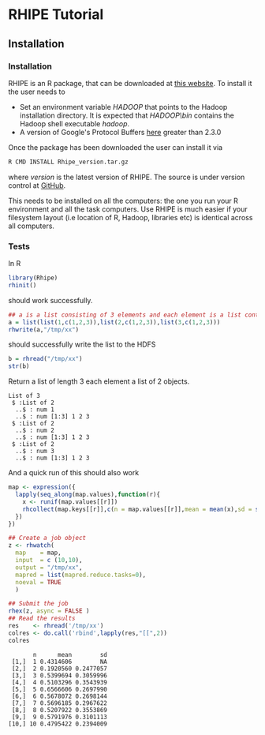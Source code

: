 # RHIPE Tutorial #

## Installation ##

### Installation ###
RHIPE is an R package, that can be downloaded at [this website](http://ml.stat.purdue.edu/rhipebin/Rhipe_0.73.1.tar.gz). 
To install it the user needs to
- Set an environment variable *HADOOP* that points to the Hadoop installation directory. It is 
expected that *HADOOP\bin* contains the Hadoop shell executable *hadoop*.
- A version of Google's Protocol Buffers [here](https://code.google.com/p/protobuf/) greater than
2.3.0

Once the package has been downloaded the user can install it via


```r
R CMD INSTALL Rhipe_version.tar.gz
```


where *version* is the latest version of RHIPE. The source is under version control at [GitHub](https://github.com/tesseradata/RHIPE/).

This needs to be installed on all the computers: the one you run your R environment and all the task
computers. Use RHIPE is much easier if your filesystem layout (i.e location of R, Hadoop, libraries 
etc) is identical across all computers.

### Tests ###

In R


```r
library(Rhipe)
rhinit()
```


should work successfully.


```r
## a is a list consisting of 3 elements and each element is a list containing two elements
a = list(list(1,c(1,2,3)),list(2,c(1,2,3)),list(3,c(1,2,3)))
rhwrite(a,"/tmp/xx")
```


should successfully write the list to the HDFS


```r
b = rhread("/tmp/xx")
str(b)
```


Return a list of length 3 each element a list of 2 objects.

```
List of 3
 $ :List of 2
  ..$ : num 1
  ..$ : num [1:3] 1 2 3
 $ :List of 2
  ..$ : num 2
  ..$ : num [1:3] 1 2 3
 $ :List of 2
  ..$ : num 3
  ..$ : num [1:3] 1 2 3
```

And a quick run of this should also work


```r
map <- expression({
  lapply(seq_along(map.values),function(r){
    x <- runif(map.values[[r]])
    rhcollect(map.keys[[r]],c(n = map.values[[r]],mean = mean(x),sd = sd(x)))
  })
})

## Create a job object
z <- rhwatch(
  map    = map, 
  input  = c (10,10),
  output = "/tmp/xx", 
  mapred = list(mapred.reduce.tasks=0),
  noeval = TRUE
  )

## Submit the job
rhex(z, async = FALSE )
## Read the results
res    <- rhread('/tmp/xx')
colres <- do.call('rbind',lapply(res,"[[",2))
colres
```


```
       n      mean        sd
 [1,]  1 0.4314606        NA
 [2,]  2 0.1920560 0.2477057
 [3,]  3 0.5399694 0.3059996
 [4,]  4 0.5103296 0.3543939
 [5,]  5 0.6566606 0.2697990
 [6,]  6 0.5678072 0.2698144
 [7,]  7 0.5696185 0.2967622
 [8,]  8 0.5207922 0.3553869
 [9,]  9 0.5791976 0.3101113
[10,] 10 0.4795422 0.2394009


```

